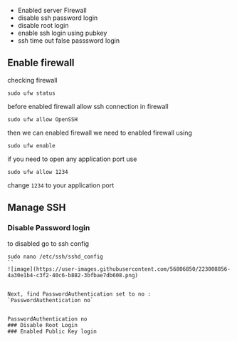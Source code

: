 - Enabled server Firewall
- disable ssh password login
- disable root login
- enable ssh login using pubkey
- ssh time out false passsword login


## Enable firewall

checking firewall 

```shell
sudo ufw status
```
before enabled firewall allow ssh connection in firewall

```shell
sudo ufw allow OpenSSH
```
then we can enabled firewall we need to enabled firewall using 

```shell
sudo ufw enable
```

if you need to open any application port use 

```shell
sudo ufw allow 1234
```

change `1234` to your application port

## Manage SSH


### Disable Password login

to disabled go to ssh config

```
sudo nano /etc/ssh/sshd_config
``
![image](https://user-images.githubusercontent.com/56806850/223008856-4a30e1b4-c3f2-40c6-b882-3bfbae7db608.png)


Next, find PasswordAuthentication set to no :
`PasswordAuthentication no`


PasswordAuthentication no
### Disable Root Login
### Enabled Public Key login


